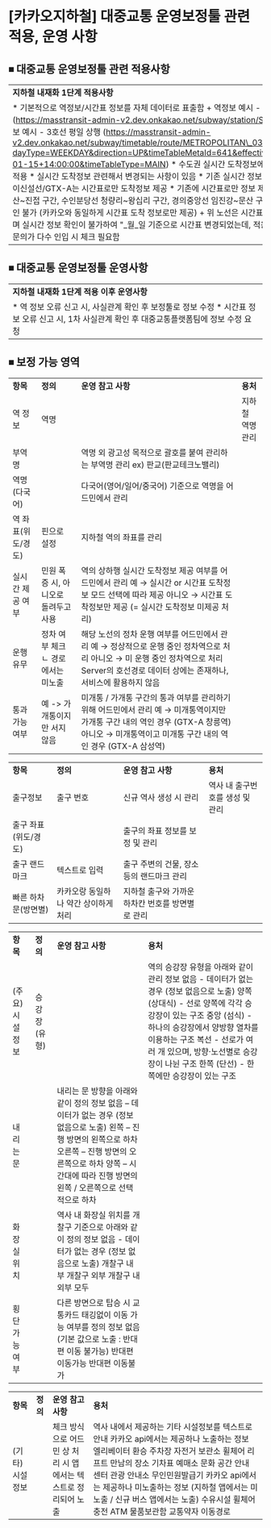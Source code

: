 # [카카오지하철] 대중교통 운영보정툴 관련 적용, 운영 사항

**⏹** **대중교통 운영보정툴 관련 적용사항**
----------------------------

|  |
| --- |
| **지하철 내재화 1단계 적용사항** |
| * 기본적으로 역정보/시간표 정보를 자체 데이터로 표출함   + 역정보 예시 - 서울역 (https://masstransit-admin-v2.dev.onkakao.net/subway/station/SS0001)   + 시간표정보 예시 - 3호선 평일 상행 (https://masstransit-admin-v2.dev.onkakao.net/subway/timetable/route/METROPOLITAN\_03\_FROM\_OGEUM?dayType=WEEKDAY&direction=UP&timeTableMetaId=641&effectiveFrom=2025-01-15+14:00:00&timeTableType=MAIN) * 수도권 실시간 도착정보에 한해서, 자체 로직 적용 * 실시간 도착정보 관련해서 변경되는 사항이 있음 * 기존 실시간 정보 제공하던 신림선/우이신설선/GTX-A는 시간표로만 도착정보 제공 * 기존에 시간표로만 정보 제공하던 4호선 불암산~진접 구간, 수인분당선 청량리~왕십리 구간, 경의중앙선 임진강~문산 구간은 실시간 정보 확인 불가 (카카오와 동일하게 시간표 도착 정보로만 제공)   + 위 노선은 시간표 기준으로 제공 중이며 실시간 정보 확인이 불가하여 "\_월\_일 기준으로 시간표 변경되었는데, 적용이 안 된 것 같다"는 문의가 다수 인입 시 체크 필요함 |

**⏹** **대중교통 운영보정툴 운영사항**
-------------------------

|  |
| --- |
| **지하철 내재화 1단계 적용 이후 운영사항** |
| * 역 정보 오류 신고 시, 사실관계 확인 후 보정툴로 정보 수정 * 시간표 정보 오류 신고 시, 1차 사실관계 확인 후 대중교통플랫폼팀에 정보 수정 요청 |

**⏹ 보정 가능 영역**
--------------

|  |  |  |  |
| --- | --- | --- | --- |
| **항목** | **정의** | **운영 참고 사항** | **용처** |
| 역 정보 | 역명 |  | 지하철 역명 관리 |
| 부역명 |  | 역명 외 광고성 목적으로 괄호를 붙여 관리하는 부역명 관리 ex) 판교(판교테크노밸리) |
| 역명(다국어) |  | 다국어(영어/일어/중국어) 기준으로 역명을 어드민에서 관리 |
| 역 좌표(위도/경도) | 핀으로 설정 | 지하철 역의 좌표를 관리 |
| 실시간 제공 여부 | 민원 폭증 시, 아니오로 돌려두고 사용 | 역의 상하행 실시간 도착정보 제공 여부를 어드민에서 관리 예 → 실시간 or 시간표 도착정보 모드 선택에 따라 제공 아니오 → 시간표 도착정보만 제공 (= 실시간 도착정보 미제공 처리) |
| 운행 유무 | 정차 여부 체크 ㄴ 경로에서는 미노출 | 해당 노선의 정차 운행 여부를 어드민에서 관리  예 → 정상적으로 운행 중인 정차역으로 처리 아니오 → 미 운행 중인 정차역으로 처리 Server의 호선경로 데이터 상에는 존재하나, 서비스에 활용하지 않음 |
| 통과 가능 여부 | 예 -> 가개통이지만 서지 않음 | 미개통 / 가개통 구간의 통과 여부를 관리하기 위해 어드민에서 관리 예 → 미개통역이지만 가개통 구간 내의 역인 경우 (GTX-A 창릉역) 아니오 → 미개통역이고 미개통 구간 내의 역인 경우 (GTX-A 삼성역) |

|  |  |  |  |
| --- | --- | --- | --- |
| **항목** | **정의** | **운영 참고 사항** | **용처** |
| 출구정보 | 출구 번호 | 신규 역사 생성 시 관리 | 역사 내 출구번호를 생성 및 관리 |
| 출구 좌표(위도/경도) |  | 출구의 좌표 정보를 보정 및 관리 |
| 출구 랜드마크 | 텍스트로 입력 | 출구 주변의 건물, 장소 등의 랜드마크 관리 |
| 빠른 하차문(방면별) | 카카오랑 동일하나 약간 상이하게 처리 | 지하철 출구와 가까운 하차칸 번호를 방면별로 관리 |

|  |  |  |  |
| --- | --- | --- | --- |
| **항목** | **정의** | **운영 참고 사항** | **용처** |
| (주요)시설 정보 | 승강장(유형) |  | 역의 승강장 유형을 아래와 같이 관리  정보 없음 - 데이터가 없는 경우 (정보 없음으로 노출)  양쪽 (상대식) - 선로 양쪽에 각각 승강장이 있는 구조  중앙 (섬식) - 하나의 승강장에서 양방향 열차를 이용하는 구조  복선 - 선로가 여러 개 있으며, 방향·노선별로 승강장이 나뉜 구조  한쪽 (단선) - 한쪽에만 승강장이 있는 구조 |
| 내리는 문 |  | 내리는 문 방향을 아래와 같이 정의 정보 없음 – 데이터가 없는 경우 (정보 없음으로 노출)  왼쪽 – 진행 방면의 왼쪽으로 하차 오른쪽 – 진행 방면의 오른쪽으로 하차 양쪽 – 시간대에 따라 진행 방면의 왼쪽 / 오른쪽으로 선택적으로 하차 |
| 화장실 위치 |  | 역사 내 화장실 위치를 개찰구 기준으로 아래와 같이 정의  정보 없음 - 데이터가 없는 경우 (정보 없음으로 노출)  개찰구 내부 개찰구 외부 개찰구 내외부 모두 |
| 횡단 가능 여부 |  | 다른 방면으로 탑승 시 교통카드 태깅없이 이동 가능 여부를 정의  정보 없음(기본 값으로 노출 : 반대편 이동 불가능) 반대편 이동가능 반대편 이동불가 |

|  |  |  |  |
| --- | --- | --- | --- |
| **항목** | **정의** | **운영 참고 사항** | **용처** |
| (기타)시설 정보 |  | 체크 방식으로 어드민 상 처리 시 앱에서는 텍스트로 정리되어 노출 | 역사 내에서 제공하는 기타 시설정보를 텍스트로 안내  카카오 api에서는 제공하나 노출하는 정보 엘리베이터 환승 주차장 자전거 보관소 휠체어 리프트 만남의 장소 기차표 예매소 문화 공간 안내 센터 관광 안내소 무인민원발급기  카카오 api에서는 제공하나 미노출하는 정보 (지하철 앱에서는 미노출 / 신규 버스 앱에서는 노출)  수유시설 휠체어 충전 ATM 물품보관함 교통약자 이동경로 |